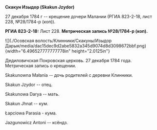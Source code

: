 **Скакун Изыдор (Skakun Jzydor)**

27 декабря 1784 г -- крещение дочери Малании (РГИА 823-2-18, лист 228,
№28/1784-р (коп)).

**РГИА 823-2-18:** Лист 228. **Метрическая запись №28/1784-р (коп).**

![](./Осовская волость/Клинники/Скакуны/Изыдор Дарыя/media/dac15dec9d2abe5832a345d9074d8d3098672bbf.png){width="6.496527777777778in"
height="2.0125in"}

Дедиловичская Покровская церковь. 27 декабря 1784 года. Метрическая
запись о крещении.

Skakunowna Małania -- дочь родителей с деревни Клинники.

Skakun Jzydor -- отец.

Skakunowa Darya -- мать.

Skakun Jhnat -- кум.

Łapciowa Parasia - кума.

Jazgunowicz Antoni -- ксёндз.
